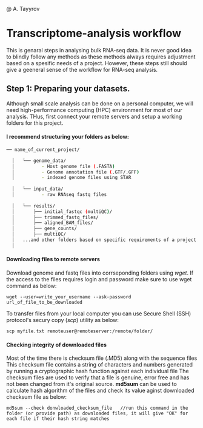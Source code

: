 @ A. Tayyrov
# Transcriptome-analysis workflow
This is genaral steps in analysing bulk RNA-seq data. It is never good idea to blindly follow any methods as these methods always requires adjustment based on a spesific needs of a project. However, these steps still should give a geeneral sense of the workflow for RNA-seq analysis.

## Step 1: Preparing your datasets.

Although small scale analysis can be done on a personal computer, we will need high-performance computing (HPC) environment for most of our analysis. THus, first connect your remote servers and setup a working folders for this project. 

#### I recommend structuring your folders as below:
``` bash
── name_of_current_project/

  │   └── genome_data/
  │          - Host genome file (.FASTA) 
  │          - Genome annotation file (.GTF/.GFF)
  │          - indexed genome files using STAR
  
  │   └── input_data/
  │          - raw RNAseq fastq files
  
  │   └── results/                   
  │       ├── initial_fastqc (multiQC)/         
  │       ├── trimmed_fastq_files/     
  │       ├── aligned_BAM_files/      
  │       ├── gene_counts/       
  │       ├── multiQC/            
  │   ...and other folders based on specific requirements of a project
  │  
```
#### Downloading files to remote servers
Download genome and fastq files into corrseponding folders using *wget*. 
If the access to the files requires login and password make sure to use wget command as below:
```
wget --user=write_your_username --ask-password url_of_file_to_be_downloaded
```
To transfer files from your local computer you can use Secure Shell (SSH) protocol's secury copy (*scp*) utility as below:
```
scp myfile.txt remoteuser@remoteserver:/remote/folder/
```
#### Checking integrity of downloaded files
Most of the time there is checksum file (.MD5) along with the sequence files
This checksum file contains a string of characters and numbers generated by running a cryptographic hash function against each individual file 
The checksum files are used to verify that a file is genuine, error free and has not been changed from it's original source.
**md5sum** can be used to calculate hash algorithm of the files and check its value aginst downloaded checksum file as below:
```
md5sum --check donwloaded_ckecksum_file   //run this command in the folder (or provide path) as downloaded files, it will give "OK" for each file if their hash string matches
```

